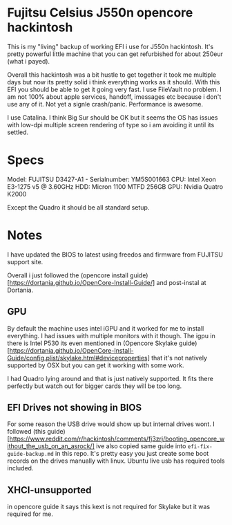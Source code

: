 # Fujitsu Celsius J550n opencore hackintosh
This is my "living" backup of working EFI i use for J550n hackintosh. It's pretty powerful little machine that you can get refurbished for about 250eur (what i payed).

Overall this hackintosh was a bit hustle to get together it took me multiple days but now its pretty solid i think everything works as it should. With this EFI you should be able to get it going very fast. I use FileVault no problem. I am not 100% about apple services, handoff, imessages etc because i don't use any of it. Not yet a signle crash/panic. Performance is awesome.

I use Catalina. I think Big Sur should be OK but it seems the OS has issues with low-dpi multiple screen rendering of type so i am avoiding it until its settled.

# Specs
Model: FUJITSU D3427-A1 - Serialnumber: YM5S001663
CPU: Intel Xeon E3-1275 v5 @ 3.60GHz
HDD: Micron 1100 MTFD 256GB
GPU: Nvidia Quatro K2000

Except the Quadro it should be all standard setup.

# Notes
I have updated the BIOS to latest using freedos and firmware from FUJITSU support site.

Overall i just followed the (opencore install guide)[https://dortania.github.io/OpenCore-Install-Guide/] and post-instal at Dortania.

## GPU
By default the machine uses intel iGPU and it worked for me to install everything. I had issues with multiple monitors with it though. The igpu in there is Intel P530 its even mentioned in (Opencore Skylake guide)[https://dortania.github.io/OpenCore-Install-Guide/config.plist/skylake.html#deviceproperties] that it's not natively supported by OSX but you can get it working with some work.

I had Quadro lying around and that is just natively supported. It fits there perfectly but watch out for bigger cards they will be too long.

## EFI Drives not showing in BIOS
For some reason the USB drive would show up but internal drives wont. I followed (this guide) [https://www.reddit.com/r/hackintosh/comments/fj3zrj/booting_opencore_without_the_usb_on_an_asrock/] ive also copied same guide into `efi-fix-guide-backup.md` in this repo.
It's pretty easy you just create some boot records on the drives manually with linux. Ubuntu live usb has required tools included.

## XHCI-unsupported
in opencore guide it says this kext is not required for Skylake but it was required for me.
